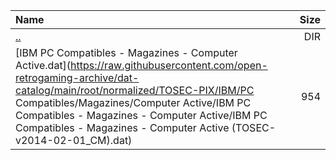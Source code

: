 |Name|Size|
|:---|---:|
|[..](../index.html)|DIR|
|[IBM PC Compatibles - Magazines - Computer Active.dat](https://raw.githubusercontent.com/open-retrogaming-archive/dat-catalog/main/root/normalized/TOSEC-PIX/IBM/PC Compatibles/Magazines/Computer Active/IBM PC Compatibles - Magazines - Computer Active/IBM PC Compatibles - Magazines - Computer Active (TOSEC-v2014-02-01_CM).dat)|954|
